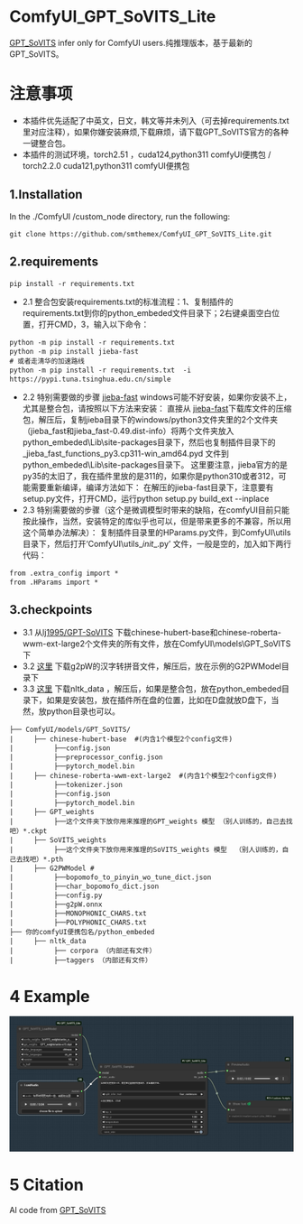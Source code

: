 
# ComfyUI_GPT_SoVITS_Lite 
[GPT_SoVITS](https://github.com/RVC-Boss/GPT-SoVITS) infer only for ComfyUI users.纯推理版本，基于最新的GPT_SoVITS。

# 注意事项
* 本插件优先适配了中英文，日文，韩文等并未列入（可去掉requirements.txt里对应注释），如果你嫌安装麻烦,下载麻烦，请下载GPT_SoVITS官方的各种一键整合包。
* 本插件的测试环境，torch2.51 ，cuda124,python311 comfyUI便携包 / torch2.2.0 cuda121,python311 comfyUI便携包

1.Installation  
-----
  In the ./ComfyUI /custom_node directory, run the following:   
```
git clone https://github.com/smthemex/ComfyUI_GPT_SoVITS_Lite.git
```
2.requirements  
----
```
pip install -r requirements.txt
```
* 2.1 整合包安装requirements.txt的标准流程：1、复制插件的requirements.txt到你的python_embeded文件目录下；2右键桌面空白位置，打开CMD，3，输入以下命令：
```
python -m pip install -r requirements.txt
python -m pip install jieba-fast
# 或者走清华的加速路线
python -m pip install -r requirements.txt  -i https://pypi.tuna.tsinghua.edu.cn/simple   
```
* 2.2 特别需要做的步骤 [jieba-fast](https://github.com/deepcs233/jieba_fast) windows可能不好安装，如果你安装不上，尤其是整合包，请按照以下方法来安装：
    直接从 [jieba-fast](https://github.com/deepcs233/jieba_fast)下载库文件的压缩包，解压后，复制jieba目录下的windows/python3文件夹里的2个文件夹（jieba_fast和jieba_fast-0.49.dist-info）将两个文件夹放入python_embeded\Lib\site-packages目录下，然后也复制插件目录下的_jieba_fast_functions_py3.cp311-win_amd64.pyd 文件到python_embeded\Lib\site-packages目录下。
  这里要注意，jieba官方的是py35的太旧了，我在插件里放的是311的，如果你是python310或者312，可能需要重新编译，编译方法如下：
  在解压的jieba-fast目录下，注意要有setup.py文件，打开CMD，运行python setup.py build_ext --inplace
* 2.3 特别需要做的步骤（这个是微调模型时带来的缺陷，在comfyUI目前只能按此操作，当然，安装特定的库似乎也可以，但是带来更多的不兼容，所以用这个简单办法解决）：
复制插件目录里的HParams.py文件，到ComfyUI\utils目录下，然后打开‘ComfyUI\utils\__init__.py’ 文件，一般是空的，加入如下两行代码： 
```
from .extra_config import *
from .HParams import *
```

3.checkpoints 
----
* 3.1 从[lj1995/GPT-SoVITS](https://huggingface.co/lj1995/GPT-SoVITS/tree/main) 下载chinese-hubert-base和chinese-roberta-wwm-ext-large2个文件夹的所有文件，放在ComfyUI\models\GPT_SoVITS下
* 3.2 [这里](https://paddlespeech.bj.bcebos.com/Parakeet/released_models/g2p/G2PWModel_1.1.zip) 下载g2pW的汉字转拼音文件，解压后，放在示例的G2PWModel目录下
* 3.3 [这里](https://www.icloud.com/iclouddrive/079Bx3QbEosu8XIDkjim_ixPw#nltk_data) 下载nltk_data ，解压后，如果是整合包，放在python_embeded目录下，如果是安装包，放在插件所在盘的位置，比如在D盘就放D盘下，当然，放python目录也可以。
 ```
├── ComfyUI/models/GPT_SoVITS/
|     ├── chinese-hubert-base  #(内含1个模型2个config文件)
|          ├──config.json
|          ├──preprocessor_config.json
|          ├──pytorch_model.bin
|     ├── chinese-roberta-wwm-ext-large2  #(内含1个模型2个config文件)
|          ├──tokenizer.json
|          ├──config.json
|          ├──pytorch_model.bin
|     ├── GPT_weights 
|          ├──这个文件夹下放你用来推理的GPT_weights 模型 （别人训练的，自己去找吧）*.ckpt
|     ├── SoVITS_weights 
|          ├──这个文件夹下放你用来推理的SoVITS_weights 模型  （别人训练的，自己去找吧）*.pth
|     ├── G2PWModel #
|          ├──bopomofo_to_pinyin_wo_tune_dict.json
|          ├──char_bopomofo_dict.json
|          ├──config.py
|          ├──g2pW.onnx
|          ├──MONOPHONIC_CHARS.txt
|          ├──POLYPHONIC_CHARS.txt
├── 你的comfyUI便携包名/python_embeded
|     ├── nltk_data
|          ├── corpora （内部还有文件）
|          ├──taggers （内部还有文件）
  ```

# 4 Example
![](https://github.com/smthemex/ComfyUI_GPT_SoVITS_Lite/blob/main/example.png)

# 5 Citation
Al code from [GPT_SoVITS](https://github.com/RVC-Boss/GPT-SoVITS) 


